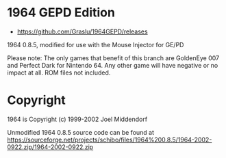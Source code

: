 # 1964 GEPD Edition

* https://github.com/Graslu/1964GEPD/releases

1964 0.8.5, modified for use with the Mouse Injector for GE/PD

Please note: The only games that benefit of this branch are GoldenEye 007 and Perfect Dark for Nintendo 64. Any other game will have negative or no impact at all. ROM files not included.

# Copyright
1964 is Copyright (c) 1999-2002 Joel Middendorf

Unmodified 1964 0.8.5 source code can be found at https://sourceforge.net/projects/schibo/files/1964%200.8.5/1964-2002-0922.zip/1964-2002-0922.zip
